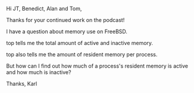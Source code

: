 Hi JT, Benedict, Alan and Tom,

Thanks for your continued work on the podcast!

I have a question about memory use on FreeBSD.

top tells me the total amount of active and inactive memory.

top also tells me the amount of resident memory per process.

But how can I find out how much of a process's resident memory is active and how much is inactive?

Thanks,
Karl